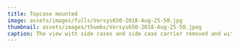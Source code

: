 ```yaml
---
title: Topcase mounted
image: assets/images/fulls/Versys650-2018-Aug-25-50.jpg
thumbnail: assets/images/thumbs/Versys650-2018-Aug-25-50.jpeg
caption: The view with side cases and side case carrier removed and with the topcase mounted. This would be a good setup for commuting. Enough room for helmet storage, and for storing a backpack or bag with laptop in it.
---
```

